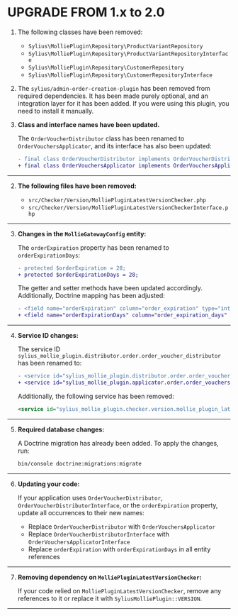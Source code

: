 # UPGRADE FROM 1.x to 2.0

1. The following classes have been removed:
   - `Sylius\MolliePlugin\Repository\ProductVariantRepository`
   - `Sylius\MolliePlugin\Repository\ProductVariantRepositoryInterface`
   - `Sylius\MolliePlugin\Repository\CustomerRepository`
   - `Sylius\MolliePlugin\Repository\CustomerRepositoryInterface`

1. The `sylius/admin-order-creation-plugin` has been removed from required dependencies.
   It has been made purely optional, and an integration layer for it has been added.
   If you were using this plugin, you need to install it manually.

1. **Class and interface names have been updated.**

   The `OrderVoucherDistributor` class has been renamed to `OrderVouchersApplicator`, and its interface has also been updated:

    ```diff
    - final class OrderVoucherDistributor implements OrderVoucherDistributorInterface
    + final class OrderVouchersApplicator implements OrderVouchersApplicatorInterface
    ```

---

2. **The following files have been removed:**

    - `src/Checker/Version/MolliePluginLatestVersionChecker.php`
    - `src/Checker/Version/MolliePluginLatestVersionCheckerInterface.php`

---

3. **Changes in the `MollieGatewayConfig` entity:**

   The `orderExpiration` property has been renamed to `orderExpirationDays`:

    ```diff
    - protected $orderExpiration = 28;
    + protected $orderExpirationDays = 28;
    ```

   The getter and setter methods have been updated accordingly. Additionally, Doctrine mapping has been adjusted:

    ```diff
    - <field name="orderExpiration" column="order_expiration" type="integer" nullable="true" />
    + <field name="orderExpirationDays" column="order_expiration_days" type="integer" nullable="true" />
    ```

---

4. **Service ID changes:**

   The service ID `sylius_mollie_plugin.distributor.order.order_voucher_distributor` has been renamed to:

    ```diff
    - <service id="sylius_mollie_plugin.distributor.order.order_voucher_distributor" class="Sylius\MolliePlugin\Distributor\Order\OrderVoucherDistributor">
    + <service id="sylius_mollie_plugin.applicator.order.order_vouchers" class="Sylius\MolliePlugin\Applicator\Order\OrderVouchersApplicator">
    ```

   Additionally, the following service has been removed:

    ```xml
    <service id="sylius_mollie_plugin.checker.version.mollie_plugin_latest_version_checker" />
    ```

---

5. **Required database changes:**

   A Doctrine migration has already been added. To apply the changes, run:

    ```bash
    bin/console doctrine:migrations:migrate
    ```

---

6. **Updating your code:**

   If your application uses `OrderVoucherDistributor`, `OrderVoucherDistributorInterface`, or the `orderExpiration` property, update all occurrences to their new names:

    - Replace `OrderVoucherDistributor` with `OrderVouchersApplicator`
    - Replace `OrderVoucherDistributorInterface` with `OrderVouchersApplicatorInterface`
    - Replace `orderExpiration` with `orderExpirationDays` in all entity references

---

7. **Removing dependency on `MolliePluginLatestVersionChecker`:**

   If your code relied on `MolliePluginLatestVersionChecker`, remove any references to it or replace it with `SyliusMolliePlugin::VERSION`.

---

